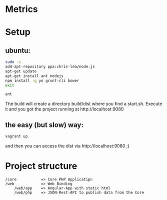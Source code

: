 Metrics
=======

Setup
=====

## ubuntu:
```bash
sudo -s
add-apt-repository ppa:chris-lea/node.js
apt-get update
apt-get install ant nodejs
npm install -g yo grunt-cli bower
exit

ant
```
The build will create a directory build/dist where you find a start.sh.
Execute it and you got the project running at http://localhost:9080

## the easy (but slow) way:
```bash
vagrant up
```
and then you can access the dist via http://localhost:9080
;)


Project structure
=================
```
/core           => Core PHP Applicatipn
/web            => Web Binding
    /web/app    => Angular-App with static html
    /web/php    => JSON-Rest-API to publish data from the Core
```
